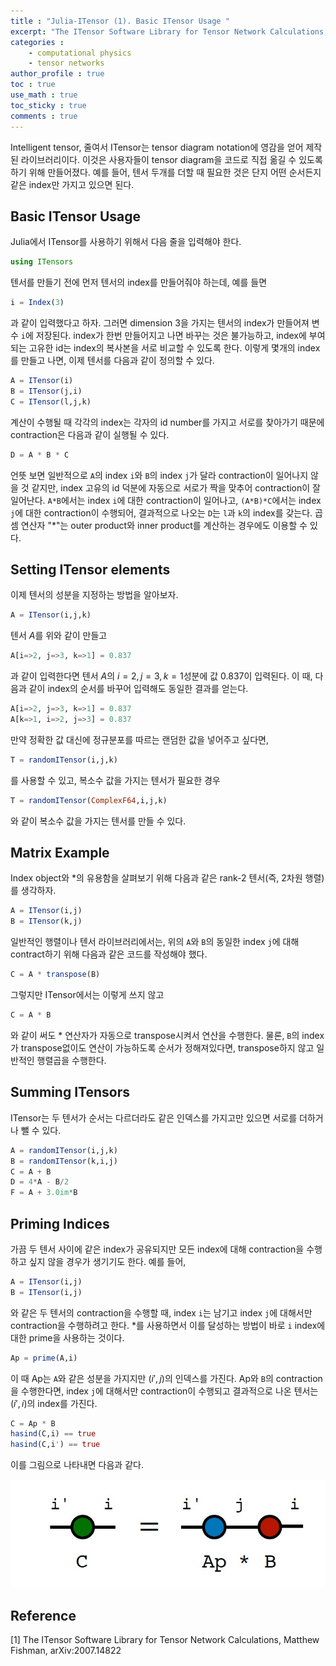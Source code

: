 ```yaml
---
title : "Julia-ITensor (1). Basic ITensor Usage "
excerpt: "The ITensor Software Library for Tensor Network Calculations, Matthew Fishman, arXiv:2007.14822"
categories :
    - computational physics
    - tensor networks
author_profile : true
toc : true
use_math : true
toc_sticky : true
comments : true
---
```


Intelligent tensor, 줄여서 ITensor는 tensor diagram notation에 영감을 얻어 제작된 라이브러리이다. 이것은 사용자들이 tensor diagram을 코드로 직접 옮길 수 있도록 하기 위해 만들어졌다. 예를 들어, 텐서 두개를 더할 때 필요한 것은 단지 어떤 순서든지 같은 index만 가지고 있으면 된다.

## Basic ITensor Usage

Julia에서 ITensor를 사용하기 위해서 다음 줄을 입력해야 한다.

```julia 
using ITensors
```

텐서를 만들기 전에 먼저 텐서의 index를 만들어줘야 하는데, 예를 들면

```julia
i = Index(3)
```

과 같이 입력했다고 하자. 그러면 dimension $3$을 가지는 텐서의 index가 만들어져 변수 `i`에 저장된다. index가 한번 만들어지고 나면 바꾸는 것은 불가능하고, index에 부여되는 고유한 id는 index의 복사본을 서로 비교할 수 있도록 한다. 이렇게 몇개의 index를 만들고 나면, 이제 텐서를 다음과 같이 정의할 수 있다.

```julia
A = ITensor(i)
B = ITensor(j,i)
C = ITensor(l,j,k)
```

계산이 수행될 때 각각의 index는 각자의 id number를 가지고 서로를 찾아가기 때문에 contraction은 다음과 같이 실행될 수 있다.

```julia
D = A * B * C
```

언뜻 보면 일반적으로 `A`의 index `i`와 `B`의 index `j`가 달라 contraction이 일어나지 않을 것 같지만, index 고유의 id 덕분에 자동으로 서로가 짝을 맞추어 contraction이 잘 일어난다. `A*B`에서는 index `i`에 대한 contraction이 일어나고, `(A*B)*C`에서는 index `j`에 대한 contraction이 수행되어, 결과적으로 나오는 `D`는 `l`과 `k`의 index를 갖는다. 곱셈 연산자 "$\ast$"는 outer product와 inner product를 계산하는 경우에도 이용할 수 있다.

## Setting ITensor elements

이제 텐서의 성분을 지정하는 방법을 알아보자.

```julia
A = ITensor(i,j,k)
```

텐서 $A$를 위와 같이 만들고

```julia
A[i=>2, j=>3, k=>1] = 0.837
```

과 같이 입력한다면 텐서 $A$의 $i=2, j=3, k=1$성분에 값 $0.837$이 입력된다. 이 때, 다음과 같이 index의 순서를 바꾸어 입력해도 동일한 결과를 얻는다.

```julia
A[i=>2, j=>3, k=>1] = 0.837
A[k=>1, i=>2, j=>3] = 0.837
```

만약 정확한 값 대신에 정규분포를 따르는 랜덤한 값을 넣어주고 싶다면,

```julia
T = randomITensor(i,j,k)
```

를 사용할 수 있고, 복소수 값을 가지는 텐서가 필요한 경우

```julia
T = randomITensor(ComplexF64,i,j,k)
```

와 같이 복소수 값을 가지는 텐서를 만들 수 있다.

## Matrix Example

Index object와 $\ast$의 유용함을 살펴보기 위해 다음과 같은 rank-2 텐서(즉, 2차원 행렬)를 생각하자.

```julia
A = ITensor(i,j)
B = ITensor(k,j)
```

일반적인 행렬이나 텐서 라이브러리에서는, 위의 `A`와 `B`의 동일한 index `j`에 대해 contract하기 위해 다음과 같은 코드를 작성해야 했다.

```julia
C = A * transpose(B)
```

그렇지만 ITensor에서는 이렇게 쓰지 않고

```julia
C = A * B
```

와 같이 써도 $\ast$ 연산자가 자동으로 transpose시켜서 연산을 수행한다. 물론, `B`의 index가 transpose없이도 연산이 가능하도록 순서가 정해져있다면, transpose하지 않고 일반적인 행렬곱을 수행한다.

## Summing ITensors

ITensor는 두 텐서가 순서는 다르더라도 같은 인덱스를 가지고만 있으면 서로를 더하거나 뺄 수 있다.

```julia
A = randomITensor(i,j,k)
B = randomITensor(k,i,j)
C = A + B
D = 4*A - B/2
F = A + 3.0im*B
```

## Priming Indices

가끔 두 텐서 사이에 같은 index가 공유되지만 모든 index에 대해 contraction을 수행하고 싶지 않을 경우가 생기기도 한다. 예를 들어,

```julia
A = ITensor(i,j)
B = ITensor(i,j)
```

와 같은 두 텐서의 contraction을 수행할 때, index `i`는 남기고 index `j`에 대해서만 contraction을 수행하려고 한다. $\ast$를 사용하면서 이를 달성하는 방법이 바로 `i` index에 대한 prime을 사용하는 것이다.

```julia
Ap = prime(A,i)
```

이 때 Ap는 `A`와 같은 성분을 가지지만 $(i',j)$의 인덱스를 가진다. Ap와 `B`의 contraction을 수행한다면, index `j`에 대해서만 contraction이 수행되고 결과적으로 나온 텐서는 $(i',i)$의 index를 가진다.

```julia
C = Ap * B
hasind(C,i) == true
hasind(C,i') == true
```

이를 그림으로 나타내면 다음과 같다.

![ex_screenshot](/assets/images/JuliaITensor/jit1.jpg)






## Reference

[1] The ITensor Software Library for Tensor Network Calculations, Matthew Fishman, 	arXiv:2007.14822